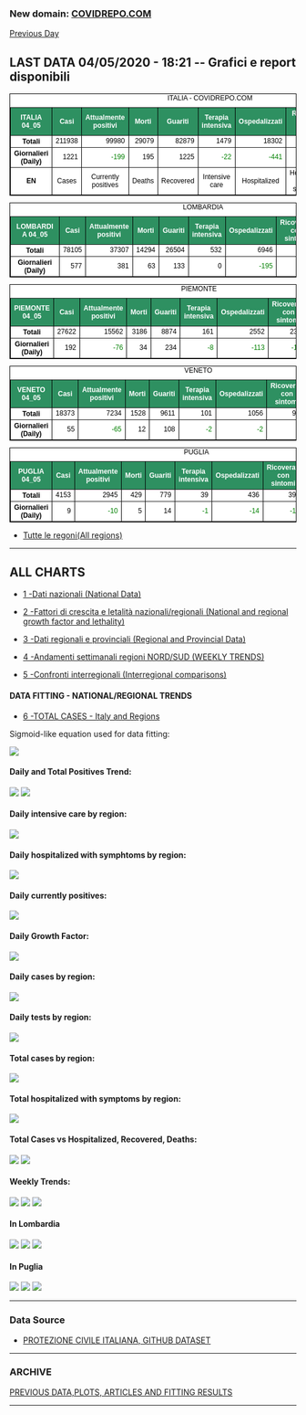 <!-- start -->
### New domain: <a href="http://www.covidrepo.com/">COVIDREPO.COM</a>
[Previous Day](/index_03_05.md)
## LAST DATA 04/05/2020 - 18:21 -- Grafici e report disponibili

<table style=" color:black; font-size:12; font-family:arial; text-align:center; " cellpadding="2.5" cellspacing="0" border="1" bordercolor="black" bgcolor="#FFFFFF">
<caption>ITALIA - COVIDREPO.COM</caption>
<tr style="color:#FFFFFF;background:#2E9061">
<th>ITALIA 04_05</th>
<th>Casi</th>
<th>Attualmente positivi</th>
<th>Morti</th>
<th>Guariti</th>
<th>Terapia intensiva</th>
<th>Ospedalizzati</th>
<th>Ricoverati con sintomi</th>
<th>Isolamento domiciliare</th>
<th>Tamponi</th>
</tr>
<tr>
<th>Totali</th>
<td align="right"> 211938</td>
<td align="right"> 99980</td>
<td align="right"> 29079</td>
<td align="right"> 82879</td>
<td align="right"> 1479</td>
<td align="right"> 18302</td>
<td align="right"> 16823</td>
<td align="right"> 81678</td>
<td align="right"> 2191403</td>
</tr>
<tr>
<th>Giornalieri (Daily)</th>
<td align="right"> 1221</td>
<td align="right" style=" color:green; "> -199</td>
<td align="right"> 195</td>
<td align="right"> 1225</td>
<td align="right" style=" color:green; "> -22</td>
<td align="right" style=" color:green; "> -441</td>
<td align="right" style=" color:green; "> -419</td>
<td align="right"> 242</td>
<td align="right"> 37631</td>
</tr>
<tr>
<th>EN</th>
<td>Cases</td>
<td>Currently positives</td>
<td>Deaths</td>
<td>Recovered</td>
<td>Intensive care</td>
<td>Hospitalized</td>
<td>Hospitalized with symptoms</td>
<td>Home isolation</td>
<td>Tests</td>
</tr>
</table>

<table style=" color:black; font-size:12; font-family:arial; text-align:center; " cellpadding="2.5" cellspacing="0" border="1" bordercolor="black" bgcolor="#FFFFFF">
<caption>LOMBARDIA</caption>
<tr style="color:#FFFFFF;background:#2E9061">
<th>LOMBARDIA 04_05</th>
<th>Casi</th>
<th>Attualmente positivi</th>
<th>Morti</th>
<th>Guariti</th>
<th>Terapia intensiva</th>
<th>Ospedalizzati</th>
<th>Ricoverati con sintomi</th>
<th>Isolamento domiciliare</th>
<th>Tamponi</th>
</tr>
<tr>
<th>Totali</th>
<td align="right"> 78105</td>
<td align="right"> 37307</td>
<td align="right"> 14294</td>
<td align="right"> 26504</td>
<td align="right"> 532</td>
<td align="right"> 6946</td>
<td align="right"> 6414</td>
<td align="right"> 30361</td>
<td align="right"> 418835</td>
</tr>
<tr>
<th>Giornalieri (Daily)</th>
<td align="right"> 577</td>
<td align="right"> 381</td>
<td align="right"> 63</td>
<td align="right"> 133</td>
<td align="right"> 0</td>
<td align="right" style=" color:green; "> -195</td>
<td align="right" style=" color:green; "> -195</td>
<td align="right"> 576</td>
<td align="right"> 7978</td>
</tr>
</table>

<table style=" color:black; font-size:12; font-family:arial; text-align:center; " cellpadding="2.5" cellspacing="0" border="1" bordercolor="black" bgcolor="#FFFFFF">
<caption>PIEMONTE</caption>
<tr style="color:#FFFFFF;background:#2E9061">
<th>PIEMONTE 04_05</th>
<th>Casi</th>
<th>Attualmente positivi</th>
<th>Morti</th>
<th>Guariti</th>
<th>Terapia intensiva</th>
<th>Ospedalizzati</th>
<th>Ricoverati con sintomi</th>
<th>Isolamento domiciliare</th>
<th>Tamponi</th>
</tr>
<tr>
<th>Totali</th>
<td align="right"> 27622</td>
<td align="right"> 15562</td>
<td align="right"> 3186</td>
<td align="right"> 8874</td>
<td align="right"> 161</td>
<td align="right"> 2552</td>
<td align="right"> 2391</td>
<td align="right"> 13010</td>
<td align="right"> 176078</td>
</tr>
<tr>
<th>Giornalieri (Daily)</th>
<td align="right"> 192</td>
<td align="right" style=" color:green; "> -76</td>
<td align="right"> 34</td>
<td align="right"> 234</td>
<td align="right" style=" color:green; "> -8</td>
<td align="right" style=" color:green; "> -113</td>
<td align="right" style=" color:green; "> -105</td>
<td align="right"> 37</td>
<td align="right"> 3870</td>
</tr>
</table>

<table style=" color:black; font-size:12; font-family:arial; text-align:center; " cellpadding="2.5" cellspacing="0" border="1" bordercolor="black" bgcolor="#FFFFFF">
<caption>VENETO</caption>
<tr style="color:#FFFFFF;background:#2E9061">
<th>VENETO 04_05</th>
<th>Casi</th>
<th>Attualmente positivi</th>
<th>Morti</th>
<th>Guariti</th>
<th>Terapia intensiva</th>
<th>Ospedalizzati</th>
<th>Ricoverati con sintomi</th>
<th>Isolamento domiciliare</th>
<th>Tamponi</th>
</tr>
<tr>
<th>Totali</th>
<td align="right"> 18373</td>
<td align="right"> 7234</td>
<td align="right"> 1528</td>
<td align="right"> 9611</td>
<td align="right"> 101</td>
<td align="right"> 1056</td>
<td align="right"> 955</td>
<td align="right"> 6178</td>
<td align="right"> 383660</td>
</tr>
<tr>
<th>Giornalieri (Daily)</th>
<td align="right"> 55</td>
<td align="right" style=" color:green; "> -65</td>
<td align="right"> 12</td>
<td align="right"> 108</td>
<td align="right" style=" color:green; "> -2</td>
<td align="right" style=" color:green; "> -2</td>
<td align="right"> 0</td>
<td align="right" style=" color:green; "> -63</td>
<td align="right"> 5458</td>
</tr>
</table>

<table style=" color:black; font-size:12; font-family:arial; text-align:center; " cellpadding="2.5" cellspacing="0" border="1" bordercolor="black" bgcolor="#FFFFFF">
<caption>PUGLIA</caption>
<tr style="color:#FFFFFF;background:#2E9061">
<th>PUGLIA 04_05</th>
<th>Casi</th>
<th>Attualmente positivi</th>
<th>Morti</th>
<th>Guariti</th>
<th>Terapia intensiva</th>
<th>Ospedalizzati</th>
<th>Ricoverati con sintomi</th>
<th>Isolamento domiciliare</th>
<th>Tamponi</th>
</tr>
<tr>
<th>Totali</th>
<td align="right"> 4153</td>
<td align="right"> 2945</td>
<td align="right"> 429</td>
<td align="right"> 779</td>
<td align="right"> 39</td>
<td align="right"> 436</td>
<td align="right"> 397</td>
<td align="right"> 2509</td>
<td align="right"> 67167</td>
</tr>
<tr>
<th>Giornalieri (Daily)</th>
<td align="right"> 9</td>
<td align="right" style=" color:green; "> -10</td>
<td align="right"> 5</td>
<td align="right"> 14</td>
<td align="right" style=" color:green; "> -1</td>
<td align="right" style=" color:green; "> -14</td>
<td align="right" style=" color:green; "> -13</td>
<td align="right"> 4</td>
<td align="right"> 724</td>
</tr>
</table>


- [Tutte le regoni(All regions)](/Tables/regionsTable_04_05.md)

---

## ALL CHARTS

- [1 -Dati nazionali (National Data)](/RUN_04_05/RUN0/RUN.html)

- [2 -Fattori di crescita e letalità nazionali/regionali (National and regional growth factor and lethality)](/RUN_04_05/RUN6/RUN.html)

- [3 -Dati regionali e provinciali (Regional and Provincial Data)](/RUN_04_05/RUN2/RUN.html)

- [4 -Andamenti settimanali regioni NORD/SUD (WEEKLY TRENDS)](/RUN_04_05/RUN5/RUN.html)

- [5 -Confronti interregionali (Interregional comparisons)](/RUN_04_05/RUN4/RUN.html)

#### DATA FITTING - NATIONAL/REGIONAL TRENDS

- [6 -TOTAL CASES - Italy and Regions](/RUN_04_05/RUN1/RUN.html)

Sigmoid-like equation used for data fitting:

<img src="http://latex.codecogs.com/svg.latex?Sig = \frac{a}{e^{b(x+c)} + a1e^{b1(x+c1)} - d}" border="0"/>

#### Daily and Total Positives Trend:
<img src="https://marcelchiarello.github.io/showdata/RUN_04_05/RUN1/RUN_DATA_FIT_TOTAL_CASES_ITALY_REGIONS_01.png">
<img src="https://marcelchiarello.github.io/showdata/RUN_04_05/RUN1/RUN_DATA_FIT_TOTAL_CASES_ITALY_REGIONS_02.png">

#### Daily intensive care by region:
<img src="https://marcelchiarello.github.io/showdata/RUN_04_05/RUN4/RUN_INTEREGION_13.png">

#### Daily hospitalized with symphtoms by region:
<img src="https://marcelchiarello.github.io/showdata/RUN_04_05/RUN4/RUN_INTEREGION_14.png">

#### Daily currently positives:
<img src="https://marcelchiarello.github.io/showdata/RUN_04_05/RUN4/RUN_INTEREGION_15.png">

#### Daily Growth Factor:
<img src="https://marcelchiarello.github.io/showdata/RUN_04_05/RUN6/RUN_FACTORS_01.png">

#### Daily cases by region:
<img src="https://marcelchiarello.github.io/showdata/RUN_04_05/RUN4/RUN_INTEREGION_11.png">

#### Daily tests by region:
<img src="https://marcelchiarello.github.io/showdata/RUN_04_05/RUN4/RUN_INTEREGION_12.png">

#### Total cases by region:
<img src="https://marcelchiarello.github.io/showdata/RUN_04_05/RUN4/RUN_INTEREGION_01.png">

#### Total hospitalized with symptoms by region:
<img src="https://marcelchiarello.github.io/showdata/RUN_04_05/RUN4/RUN_INTEREGION_05.png">

#### Total Cases vs Hospitalized, Recovered, Deaths:
<img src="https://marcelchiarello.github.io/showdata/RUN_04_05/RUN0/RUN_DATA_ITALIA_01.png">


<img src="https://marcelchiarello.github.io/showdata/RUN_04_05/RUN0/RUN_DATA_ITALIA_04.png">

#### Weekly Trends:
<img src="https://marcelchiarello.github.io/showdata/RUN_04_05/RUN5/RUN_NEWTRENDS_01.png">
<img src="https://marcelchiarello.github.io/showdata/RUN_04_05/RUN5/RUN_NEWTRENDS_02.png">
<img src="https://marcelchiarello.github.io/showdata/RUN_04_05/RUN5/RUN_NEWTRENDS_03.png">


#### In Lombardia
<img src="https://marcelchiarello.github.io/showdata/RUN_04_05/RUN2/RUN_DATA_PROVINCE_08.png">
<img src="https://marcelchiarello.github.io/showdata/RUN_04_05/RUN1/RUN_DATA_FIT_TOTAL_CASES_ITALY_REGIONS_05.png">
<img src="https://marcelchiarello.github.io/showdata/RUN_04_05/RUN1/RUN_DATA_FIT_TOTAL_CASES_ITALY_REGIONS_06.png">

#### In Puglia
<img src="https://marcelchiarello.github.io/showdata/RUN_04_05/RUN2/RUN_DATA_PROVINCE_01.png">
<img src="https://marcelchiarello.github.io/showdata/RUN_04_05/RUN1/RUN_DATA_FIT_TOTAL_CASES_ITALY_REGIONS_03.png">
<img src="https://marcelchiarello.github.io/showdata/RUN_04_05/RUN1/RUN_DATA_FIT_TOTAL_CASES_ITALY_REGIONS_04.png">

---

### Data Source

- [PROTEZIONE CIVILE ITALIANA, GITHUB DATASET](https://github.com/pcm-dpc/COVID-19)

---

### ARCHIVE
[PREVIOUS DATA,PLOTS, ARTICLES AND FITTING RESULTS](/archive.md)

---
